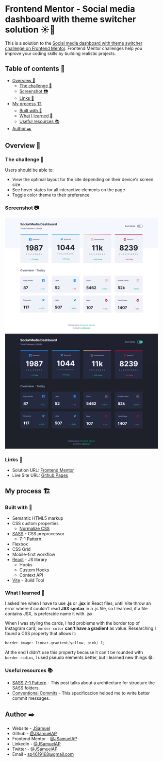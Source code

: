 # Frontend Mentor - Social media dashboard with theme switcher solution ☀️🌙

This is a solution to the [Social media dashboard with theme switcher challenge on Frontend Mentor](https://www.frontendmentor.io/challenges/social-media-dashboard-with-theme-switcher-6oY8ozp_H). Frontend Mentor challenges help you improve your coding skills by building realistic projects.

## Table of contents 🧾

- [Overview 👀](#overview)
  - [The challenge 🎯](#the-challenge)
  - [Screenshot 📷](#screenshot)
  - [Links 🔗](#links)
- [My process 🏗️](#my-process)
  - [Built with 🧰](#built-with)
  - [What I learned 🧠](#what-i-learned)
  - [Useful resources 📚](#useful-resources)
- [Author ✒️](#author)

## Overview 👀

### The challenge 🎯

Users should be able to:

- View the optimal layout for the site depending on their device's screen size
- See hover states for all interactive elements on the page
- Toggle color theme to their preference

### Screenshot 📷

![Light Theme Screenshot](./design/screenshot-light.png)
![Dark Theme Screenshot](./design/screenshot-dark.png)

### Links 🔗

- Solution URL: [Frontend Mentor](https://your-solution-url.com)
- Live Site URL: [Github Pages](https://your-live-site-url.com)

## My process 🏗️

### Built with 🧰

- Semantic HTML5 markup
- CSS custom properties
  - [Normalize CSS](https://necolas.github.io/normalize.css/)
- [SASS](https://sass-lang.com/) - CSS preprocessor
  - 7-1 Pattern
- Flexbox
- CSS Grid
- Mobile-first workflow
- [React](https://reactjs.org/) - JS library
  - Hooks
  - Custom Hooks
  - Context API
- [Vite](https://main.vitejs.dev/) - Build Tool

### What I learned 🧠

I asked me when I have to use **.js** or **.jsx** in React files, until Vite throw an error where it couldn't read **JSX syntax** in a .js file, so I learned, if a file contains JSX, is preferable name it with .jsx.

When I was styling the cards, I had problems with the border top of Instagram card, `border-color` **can't have a gradient** as value. Researching I found a CSS property that allows it:

```css
border-image: linear-gradient(yellow, pink) 1;
```

At the end I didn't use this property because it can't be rounded with `border-radius`, I used pseudo elements better, but I learned new things 😁.

### Useful resources 📚

- [SASS 7-1 Pattern](https://www.easeout.co/blog/2020-08-25-structuring-your-sass-projects/) - This post talks about a architecture for structure the SASS folders.
- [Conventional Commits](https://www.conventionalcommits.org/en/v1.0.0/) - This specificacion helped me to write better commit messages.

## Author ✒️

- Website - [JSamuel](https://jsamuelap.github.io)
- Github - [@JSamuelAP](https://github.com/JSamuelAP)
- Frontend Mentor - [@JSamuelAP](https://www.frontendmentor.io/profile/JSamuelAP)
- LinkedIn - [@JSamuelAP](https://www.linkedin.com/in/jsamuelap)
- Twitter - [@JSamuelAP](https://www.twitter.com/yourusername)
- Email - [sp4619168@gmail.com](mailto:sp4619168@gmail.com)
